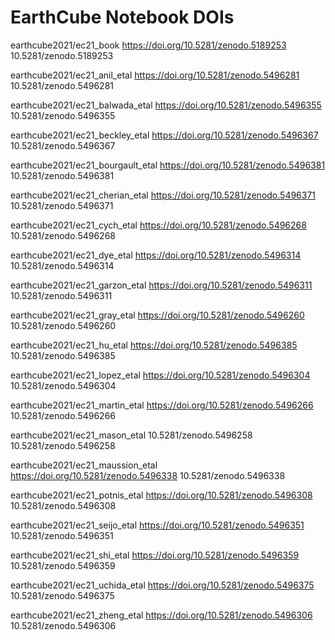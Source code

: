 # EarthCube Notebook DOIs


earthcube2021/ec21_book
https://doi.org/10.5281/zenodo.5189253
10.5281/zenodo.5189253

earthcube2021/ec21_anil_etal
https://doi.org/10.5281/zenodo.5496281 
10.5281/zenodo.5496281

 
earthcube2021/ec21_balwada_etal
https://doi.org/10.5281/zenodo.5496355
10.5281/zenodo.5496355

 
earthcube2021/ec21_beckley_etal
https://doi.org/10.5281/zenodo.5496367
10.5281/zenodo.5496367

 
earthcube2021/ec21_bourgault_etal
https://doi.org/10.5281/zenodo.5496381
10.5281/zenodo.5496381

 
earthcube2021/ec21_cherian_etal
https://doi.org/10.5281/zenodo.5496371
10.5281/zenodo.5496371

 
earthcube2021/ec21_cych_etal
https://doi.org/10.5281/zenodo.5496268
10.5281/zenodo.5496268

 
earthcube2021/ec21_dye_etal
https://doi.org/10.5281/zenodo.5496314
10.5281/zenodo.5496314

 
earthcube2021/ec21_garzon_etal
https://doi.org/10.5281/zenodo.5496311
10.5281/zenodo.5496311

 
earthcube2021/ec21_gray_etal
https://doi.org/10.5281/zenodo.5496260
10.5281/zenodo.5496260

 
earthcube2021/ec21_hu_etal
https://doi.org/10.5281/zenodo.5496385
10.5281/zenodo.5496385

 
earthcube2021/ec21_lopez_etal
https://doi.org/10.5281/zenodo.5496304
10.5281/zenodo.5496304

 
earthcube2021/ec21_martin_etal
https://doi.org/10.5281/zenodo.5496266
10.5281/zenodo.5496266

 
earthcube2021/ec21_mason_etal
10.5281/zenodo.5496258
10.5281/zenodo.5496258

 
earthcube2021/ec21_maussion_etal
https://doi.org/10.5281/zenodo.5496338
10.5281/zenodo.5496338

 
earthcube2021/ec21_potnis_etal
https://doi.org/10.5281/zenodo.5496308
10.5281/zenodo.5496308

 
earthcube2021/ec21_seijo_etal
https://doi.org/10.5281/zenodo.5496351
10.5281/zenodo.5496351

 
earthcube2021/ec21_shi_etal
https://doi.org/10.5281/zenodo.5496359
10.5281/zenodo.5496359

 
earthcube2021/ec21_uchida_etal
https://doi.org/10.5281/zenodo.5496375
10.5281/zenodo.5496375

 
earthcube2021/ec21_zheng_etal
https://doi.org/10.5281/zenodo.5496306
10.5281/zenodo.5496306

 
